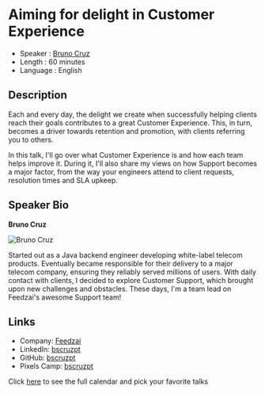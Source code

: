 Aiming for delight in Customer Experience
=========================================

* Speaker   : [Bruno Cruz](https://pixels.camp/bscruzpt)
* Length    : 60 minutes
* Language  : English
 
Description
-----------

Each and every day, the delight we create when successfully helping clients reach their goals contributes to a great Customer Experience. This, in turn, becomes a driver towards retention and promotion, with clients referring you to others.

In this talk, I'll go over what Customer Experience is and how each team helps improve it. During it, I'll also share my views on how Support becomes a major factor, from the way your engineers attend to client requests, resolution times and SLA upkeep.

Speaker Bio
-----------

**Bruno Cruz**

![Bruno Cruz](https://avatars1.githubusercontent.com/u/1176618?v=4)

Started out as a Java backend engineer developing white-label telecom products. Eventually became responsible for their delivery to a major telecom company, ensuring they reliably served millions of users. With daily contact with clients, I decided to explore Customer Support, which brought upon new challenges and obstacles. These days, I'm a team lead on Feedzai's awesome Support team! 

Links
-----

* Company: [Feedzai](https://feedzai.com/)
* LinkedIn: [bscruzpt](https://www.linkedin.com/in/bscruzpt/)
* GitHub: [bscruzpt](https://github.com/bscruzpt/)
* Pixels Camp: [bscruzpt](https://pixels.camp/bscruzpt)

Click [here][1] to see the full calendar and pick your favorite talks

[1]: https://pixels.camp/schedule/
